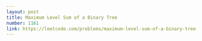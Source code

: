 ```yaml
---
layout: post
title: Maximum Level Sum of a Binary Tree
number: 1161
link: https://leetcode.com/problems/maximum-level-sum-of-a-binary-tree
---
```

